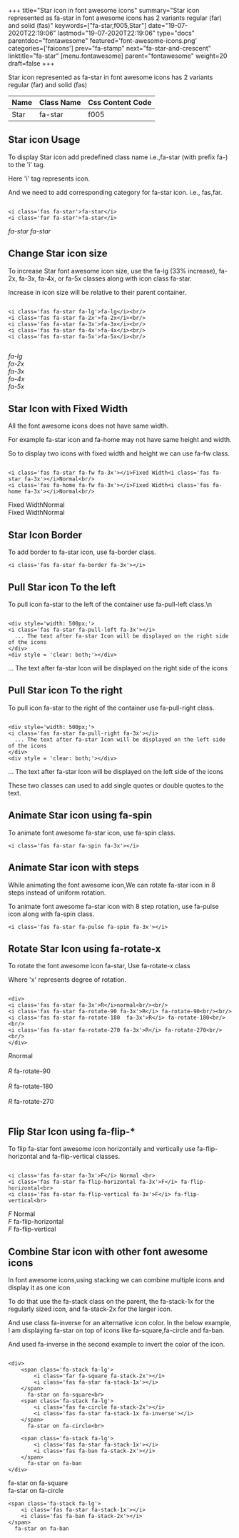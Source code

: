 +++
title="Star icon in font awesome icons"
summary="Star icon represented as fa-star in font awesome icons has 2 variants regular (far) and solid (fas)"
keywords=["fa-star,f005,Star"]
date="19-07-2020T22:19:06"
lastmod="19-07-2020T22:19:06"
type="docs"
parentdoc="fontawesome"
featured='font-awesome-icons.png'
categories=['faicons']
prev="fa-stamp"
next="fa-star-and-crescent"
linktitle="fa-star"
[menu.fontawesome]
parent="fontawesome"
weight=20
draft=false
+++


Star icon represented as fa-star in font awesome icons has 2 variants regular (far) and solid (fas)

<div class='table-responsive'><table class='table'><thead><tr><th>Name</th><th>Class Name</th><th>Css Content Code</th></tr></thead><tbody><tr><td>Star</td><td>fa-star</td><td>f005</td></tr></tbody></table></div>



## Star icon Usage

To display Star icon add predefined class name i.e.,fa-star (with prefix fa-) to the 'i' tag.

Here 'i' tag represents icon.

And we need to add corresponding category for fa-star icon. i.e., fas,far.


```

<i class='fas fa-star'>fa-star</i>
<i class='far fa-star'>fa-star</i>
```

<i class='fas fa-star'>fa-star</i>
<i class='far fa-star'>fa-star</i>




## Change Star icon size
To increase Star font awesome icon size, use the fa-lg (33% increase), fa-2x, fa-3x, fa-4x, or fa-5x classes along with icon class fa-star.

Increase in icon size will be relative to their parent container. 

```

<i class='fas fa-star fa-lg'>fa-lg</i><br/>
<i class='fas fa-star fa-2x'>fa-2x</i><br/>
<i class='fas fa-star fa-3x'>fa-3x</i><br/>
<i class='fas fa-star fa-4x'>fa-4x</i><br/>
<i class='fas fa-star fa-5x'>fa-5x</i><br/>
            
```

<i class='fas fa-star fa-lg'>fa-lg</i><br/>
<i class='fas fa-star fa-2x'>fa-2x</i><br/>
<i class='fas fa-star fa-3x'>fa-3x</i><br/>
<i class='fas fa-star fa-4x'>fa-4x</i><br/>
<i class='fas fa-star fa-5x'>fa-5x</i><br/>
            



## Star Icon with Fixed Width 

All the font awesome icons does not have same width.

For example fa-star icon and fa-home may not have same height and width.

So to display two icons with fixed width and height we can use fa-fw class.


```

<i class='fas fa-star fa-fw fa-3x'></i>Fixed Width<i class='fas fa-star fa-3x'></i>Normal<br/>
<i class='fas fa-home fa-fw fa-3x'></i>Fixed Width<i class='fas fa-home fa-3x'></i>Normal<br/>
```

<i class='fas fa-star fa-fw fa-3x'></i>Fixed Width<i class='fas fa-star fa-3x'></i>Normal<br/>
<i class='fas fa-home fa-fw fa-3x'></i>Fixed Width<i class='fas fa-home fa-3x'></i>Normal<br/>



## Star Icon Border 

To add border to fa-star icon, use fa-border class.


```
<i class='fas fa-star fa-border fa-3x'></i>

```
<i class='fas fa-star fa-border fa-3x'></i>





## Pull Star icon To the left

To pull icon fa-star to the left of the container use fa-pull-left class.\n

```

<div style='width: 500px;'>
<i class='fas fa-star fa-pull-left fa-3x'></i>
  ... The text after fa-star Icon will be displayed on the right side of the icons
</div>
<div style = 'clear: both;'></div>
```

<div style='width: 500px;'>
<i class='fas fa-star fa-pull-left fa-3x'></i>
  ... The text after fa-star Icon will be displayed on the right side of the icons
</div>
<div style = 'clear: both;'></div>




## Pull Star icon To the right
To pull icon fa-star to the right of the container use fa-pull-right class.

```

<div style='width: 500px;'>
<i class='fas fa-star fa-pull-right fa-3x'></i>
  ... The text after fa-star Icon will be displayed on the left side of the icons
</div>
<div style = 'clear: both;'></div>
```

<div style='width: 500px;'>
<i class='fas fa-star fa-pull-right fa-3x'></i>
  ... The text after fa-star Icon will be displayed on the left side of the icons
</div>
<div style = 'clear: both;'></div>

These two classes can used to add single quotes or double quotes to the text.


## Animate Star icon using fa-spin
To animate font awesome fa-star icon, use fa-spin class.

```
<i class='fas fa-star fa-spin fa-3x'></i>
```
<i class='fas fa-star fa-spin fa-3x'></i>




## Animate Star icon with steps
While animating the font awesome icon,We can rotate fa-star icon in 8 steps instead of uniform rotation.

To animate font awesome fa-star icon with 8 step rotation, use fa-pulse icon along with fa-spin class.


```
<i class='fas fa-star fa-pulse fa-spin fa-3x'></i>

```
<i class='fas fa-star fa-pulse fa-spin fa-3x'></i>





## Rotate Star Icon using fa-rotate-x
To rotate the font awesome icon fa-star, Use fa-rotate-x class

Where 'x' represents degree of rotation.


```

<div>
<i class='fas fa-star fa-3x'>R</i>normal<br/><br/>
<i class='fas fa-star fa-rotate-90 fa-3x'>R</i> fa-rotate-90<br/><br/> 
<i class='fas fa-star fa-rotate-180  fa-3x'>R</i> fa-rotate-180<br/><br/> 
<i class='fas fa-star fa-rotate-270 fa-3x'>R</i> fa-rotate-270<br/><br/>
</div>
```

<div>
<i class='fas fa-star fa-3x'>R</i>normal<br/><br/>
<i class='fas fa-star fa-rotate-90 fa-3x'>R</i> fa-rotate-90<br/><br/> 
<i class='fas fa-star fa-rotate-180  fa-3x'>R</i> fa-rotate-180<br/><br/> 
<i class='fas fa-star fa-rotate-270 fa-3x'>R</i> fa-rotate-270<br/><br/>
</div>




## Flip Star Icon using fa-flip-*
To flip fa-star font awesome icon horizontally and vertically use fa-flip-horizontal and fa-flip-vertical classes. 

```

<i class='fas fa-star fa-3x'>F</i> Normal <br>
<i class='fas fa-star fa-flip-horizontal fa-3x'>F</i> fa-flip-horizontal<br>
<i class='fas fa-star fa-flip-vertical fa-3x'>F</i> fa-flip-vertical<br>
```

<i class='fas fa-star fa-3x'>F</i> Normal <br>
<i class='fas fa-star fa-flip-horizontal fa-3x'>F</i> fa-flip-horizontal<br>
<i class='fas fa-star fa-flip-vertical fa-3x'>F</i> fa-flip-vertical<br>




## Combine Star icon with other font awesome icons
In font awesome icons,using stacking we can combine multiple icons and display it as one icon 

To do that use the fa-stack class on the parent, the fa-stack-1x for the regularly sized icon, and fa-stack-2x for the larger icon.

And use class fa-inverse for an alternative icon color. 
In the below example, I am displaying fa-star on top of icons like fa-square,fa-circle and fa-ban.

And used fa-inverse in the second example to invert the color of the icon.

```

<div>
    <span class='fa-stack fa-lg'>
        <i class='far fa-square fa-stack-2x'></i>
        <i class='fas fa-star fa-stack-1x'></i>
    </span>
      fa-star on fa-square<br>
    <span class='fa-stack fa-lg'>
        <i class='fas fa-circle fa-stack-2x'></i>
        <i class='fas fa-star fa-stack-1x fa-inverse'></i>
    </span>
      fa-star on fa-circle<br>

    <span class='fa-stack fa-lg'>
        <i class='fas fa-star fa-stack-1x'></i>
        <i class='fas fa-ban fa-stack-2x'></i>
    </span>
      fa-star on fa-ban
</div>
```

<div>
    <span class='fa-stack fa-lg'>
        <i class='far fa-square fa-stack-2x'></i>
        <i class='fas fa-star fa-stack-1x'></i>
    </span>
      fa-star on fa-square<br>
    <span class='fa-stack fa-lg'>
        <i class='fas fa-circle fa-stack-2x'></i>
        <i class='fas fa-star fa-stack-1x fa-inverse'></i>
    </span>
      fa-star on fa-circle<br>

    <span class='fa-stack fa-lg'>
        <i class='fas fa-star fa-stack-1x'></i>
        <i class='fas fa-ban fa-stack-2x'></i>
    </span>
      fa-star on fa-ban
</div>






